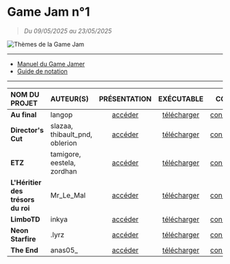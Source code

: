 # Game Jam n°1

> _Du 09/05/2025 au 23/05/2025_

![Thèmes de la Game Jam](https://github.com/jasonchampagne/GameJam/blob/main/20250509-20250523/th%C3%A8mes.png)

---

+ [Manuel du Game Jamer](https://github.com/jasonchampagne/GameJam/blob/main/20250509-20250523/Manuel%20du%20Game%20Jamer.pdf)
+ [Guide de notation](https://github.com/jasonchampagne/GameJam/blob/main/20250509-20250523/Guide%20de%20notation.pdf)

---

|NOM DU PROJET|AUTEUR(S)|PRÉSENTATION|EXÉCUTABLE|CODE|
|:--|:--|:--:|:--:|:--:|
|**Au final**|langop|[accéder](https://github.com/jasonchampagne/GameJam/tree/main/20250509-20250523/Projets/au-final)|[télécharger](https://mega.nz/file/lcV3hYrD#Red523mDxiEKVTvhoPgeRWgwUAqWY3HP-v3DedUTx4Q)|[consulter](https://github.com/jasonchampagne/GameJam/tree/main/20250509-20250523/Projets/au-final/src)|
|**Director's Cut**|slazaa, thibault_pnd, oblerion|[accéder](https://github.com/jasonchampagne/GameJam/tree/main/20250509-20250523/Projets/directors-cut)|[télécharger](https://mega.nz/file/8ZVTnJaZ#-55qebuQ1VUdEhrjUWgFbReybPHhM5mhGx50WPx8wqM)|[consulter](#)|
|**ETZ**|tamigore, eestela, zordhan|[accéder](#)|[télécharger](#)|[consulter](#)|
|**L'Héritier des trésors du roi**|Mr_Le_Mal|[accéder](#)|[télécharger](#)|[consulter](#)|
|**LimboTD**|inkya|[accéder](#)|[télécharger](#)|[consulter](#)|
|**Neon Starfire**|.lyrz|[accéder](#)|[télécharger](#)|[consulter](#)|
|**The End**|anas05_|[accéder](#)|[télécharger](#)|[consulter](#)|
